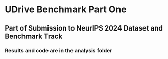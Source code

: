 # UDrive Benchmark Part One #
## Part of Submission to NeurIPS 2024 Dataset and Benchmark Track #
### Results and code are in the analysis folder ###
